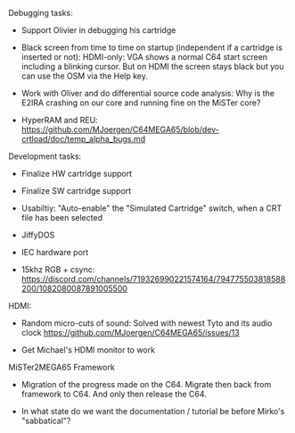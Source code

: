 Debugging tasks:

* Support Olivier in debugging his cartridge

* Black screen from time to time on startup (independent if a cartridge is
  inserted or not): HDMI-only: VGA shows a normal C64 start screen including
  a blinking cursor. But on HDMI the screen stays black but you can use
  the OSM via the Help key.

* Work with Oliver and do differential source code analysis: Why is the E2IRA
  crashing on our core and running fine on the MiSTer core?

* HyperRAM and REU:
  https://github.com/MJoergen/C64MEGA65/blob/dev-crtload/doc/temp_alpha_bugs.md

Development tasks:

* Finalize HW cartridge support

* Finalize SW cartridge support

* Usabiltiy: "Auto-enable" the "Simulated Cartridge" switch, when a CRT file
  has been selected

* JiffyDOS

* IEC hardware port

* 15khz RGB + csync:
  https://discord.com/channels/719326990221574164/794775503818588200/1082080087891005500

HDMI:

* Random micro-cuts of sound: Solved with newest Tyto and its audio clock
  https://github.com/MJoergen/C64MEGA65/issues/13

* Get Michael's HDMI monitor to work

MiSTer2MEGA65 Framework

* Migration of the progress made on the C64.
  Migrate then back from framework to C64.
  And only then release the C64.

* In what state do we want the documentation / tutorial be before Mirko's
  "sabbatical"?
